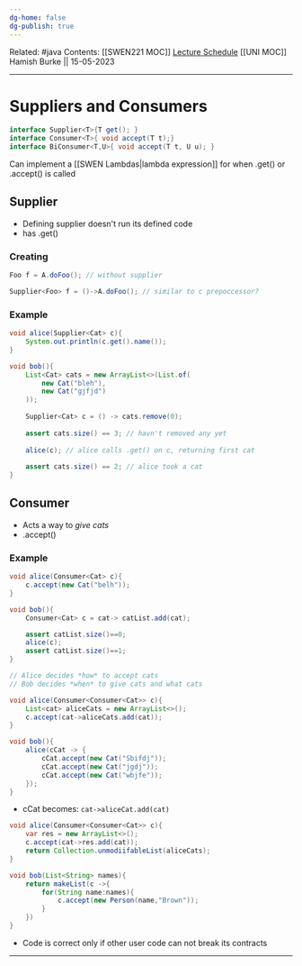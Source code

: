 ```yaml
---
dg-home: false
dg-publish: true
---
```

Related: #java 
Contents: [[SWEN221 MOC]]
[Lecture Schedule](https://ecs.wgtn.ac.nz/Courses/SWEN221_2023T1/LectureSchedule)
[[UNI MOC]]
Hamish Burke || 15-05-2023
***

# Suppliers and Consumers

```java
interface Supplier<T>{T get(); }
interface Consumer<T>{ void accept(T t);}
interface BiConsumer<T,U>{ void accept(T t, U u); }
```

Can implement a [[SWEN Lambdas\|lambda expression]] for when .get() or .accept() is called

## Supplier

- Defining supplier doesn't run its defined code
- has .get()

### Creating

```java
Foo f = A.doFoo(); // without supplier

Supplier<Foo> f = ()->A.doFoo(); // similar to c prepoccessor?
```

### Example

```java
void alice(Supplier<Cat> c){
	System.out.println(c.get().name());
}

void bob(){
	List<Cat> cats = new ArrayList<>(List.of(
		new Cat("bleh"),
		new Cat("gjfjd")
	));
	
	Supplier<Cat> c = () -> cats.remove(0);
	
	assert cats.size() == 3; // havn't removed any yet
	
	alice(c); // alice calls .get() on c, returning first cat
	
	assert cats.size() == 2; // alice took a cat
}
```

## Consumer

- Acts a way to *give cats*
- .accept()

### Example

```java
void alice(Consumer<Cat> c){
	c.accept(new Cat("belh"));
}

void bob(){
	Consumer<Cat> c = cat-> catList.add(cat);

	assert catList.size()==0;
	alice(c);
	assert catList.size()==1;
}
```

```java
// Alice decides *how* to accept cats
// Bob decides *when* to give cats and what cats

void alice(Consumer<Consumer<Cat>> c){
	List<cat> aliceCats = new ArrayList<>();
	c.accept(cat->aliceCats.add(cat));
}

void bob(){
	alice(cCat -> {
		cCat.accept(new Cat("Sbifdj"));
		cCat.accept(new Cat("jgdj"));
		cCat.accept(new Cat("wbjfe"));
	});
}
```

- cCat becomes: `cat->aliceCat.add(cat)`

```java
void alice(Consumer<Consumer<Cat>> c){
	var res = new ArrayList<>();
	c.accept(cat->res.add(cat));
	return Collection.unmodiifableList(aliceCats);
}

void bob(List<String> names){
	return makeList(c ->{
		for(String name:names){
			c.accept(new Person(name,"Brown"));
		}
	})
}
```

- Code is correct only if other user code can not break its contracts


***

